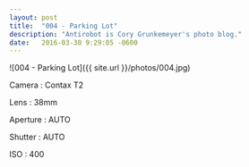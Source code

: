 ```yaml
---
layout: post
title:  "004 - Parking Lot"
description: "Antirobot is Cory Grunkemeyer's photo blog."
date:   2016-03-30 9:29:05 -0600
---
```


![004 - Parking Lot]({{ site.url }}/photos/004.jpg)

Camera
: Contax T2

Lens
: 38mm

Aperture
: AUTO

Shutter
: AUTO

ISO
: 400
